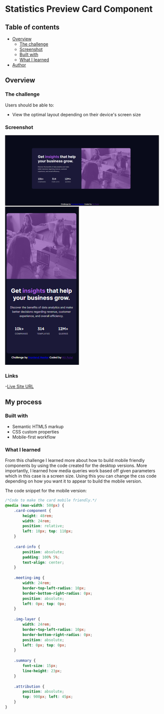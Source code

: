 # Statistics Preview Card Component 

## Table of contents

- [Overview](#overview)
  - [The challenge](#the-challenge)
  - [Screenshot](#screenshot)
  - [Built with](#built-with)
  - [What I learned](#what-i-learned)
- [Author](#author)

## Overview

### The challenge

Users should be able to:
- View the optimal layout depending on their device's screen size

### Screenshot

![Desktop Version](./images/desktop-version.PNG)
![Mobile Version](./images/mobile-version.PNG)

### Links

-[Live Site URL](https://mitp7.github.io/Basic-Statistic-Card/)

## My process

### Built with

- Semantic HTML5 markup
- CSS custom properties
- Mobile-first workflow

### What I learned

From this challenge I learned more about how to build mobile friendly components by using the code created for the desktop versions. More importantly, I learned how media queries work based off given parameters which in this case is a 
screen size. Using this you can change the css code depending on how you want it to appear to build the mobile version.

The code snippet for the mobile version:

```css
/*Code to make the card mobile friendly.*/
@media (max-width: 500px) {
    .card-component {
        height: 48rem;
        width: 24rem;
        position: relative;
        left: 10px; top: 110px;
    }

    .card-info {
        position: absolute;
        padding: 100% 5%;
        text-align: center;
    }

    .meeting-img {
        width: 24rem;
        border-top-left-radius: 10px;
        border-bottom-right-radius: 0px;
        position: absolute;
        left: 0px; top: 0px;
    }
    
    .img-layer {
        width: 24rem;
        border-top-left-radius: 10px;
        border-bottom-right-radius: 0px;
        position: absolute;
        left: 0px; top: 0px;
    }

    .summary {
        font-size: 15px;
        line-height: 23px;
    }

    .attribution {
        position: absolute;
        top: 900px; left: 45px;
    }
}
```
